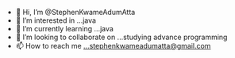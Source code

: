 - 👋 Hi, I’m @StephenKwameAdumAtta
- 👀 I’m interested in ...java
- 🌱 I’m currently learning ...java
- 💞️ I’m looking to collaborate on ...studying advance programming
- 📫 How to reach me ...stephenkwameadumatta@gmail.com

<!---
StephenKwameAdumAtta/StephenKwameAdumAtta is a ✨ special ✨ repository because its `README.md` (this file) appears on your GitHub profile.
You can click the Preview link to take a look at your changes.
--->
